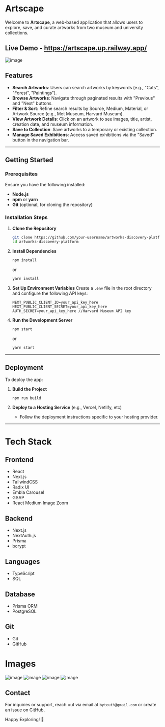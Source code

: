 # Artscape

Welcome to **Artscape**, a web-based application that allows users to explore, save, and curate artworks from two museum and university collections.
## Live Demo - https://artscape.up.railway.app/
![image](https://github.com/user-attachments/assets/79ce8121-8e1b-4187-ab3f-45169e26a530)

## Features

- **Search Artworks**: Users can search artworks by keywords (e.g., "Cats", "Forest", "Paintings").
- **Browse Artworks**: Navigate through paginated results with "Previous" and "Next" buttons.
- **Filter & Sort**: Refine search results by Source, Medium, Material, or Artwork Source (e.g., Met Museum, Harvard Museum).
- **View Artwork Details**: Click on an artwork to see images, title, artist, creation date, and museum information.
- **Save to Collection**: Save artworks to a temporary or existing collection.
- **Manage Saved Exhibitions**: Access saved exhibitions via the "Saved" button in the navigation bar.

---

## Getting Started

### Prerequisites

Ensure you have the following installed:

- **Node.js**
- **npm** or **yarn**
- **Git** (optional, for cloning the repository)

### Installation Steps

1. **Clone the Repository**

   ```bash
   git clone https://github.com/your-username/artworks-discovery-platform.git
   cd artworks-discovery-platform
   ```

2. **Install Dependencies**

   ```bash
   npm install
   ```

   or

   ```bash
   yarn install
   ```

3. **Set Up Environment Variables**
   Create a `.env` file in the root directory and configure the following API keys:

   ```env
   NEXT_PUBLIC_CLIENT_ID=your_api_key_here
   NEXT_PUBLIC_CLIENT_SECRET=your_api_key_here
   AUTH_SECRET=your_api_key_here //Harvard Museum API key
   ```

4. **Run the Development Server**
   ```bash
   npm start
   ```
   or
   ```bash
   yarn start
   ```

---

## Deployment

To deploy the app:

1. **Build the Project**

   ```bash
   npm run build
   ```

2. **Deploy to a Hosting Service** (e.g., Vercel, Netlify, etc)
   - Follow the deployment instructions specific to your hosting provider.

---



# Tech Stack

## Frontend
- React
- Next.js
- TailwindCSS
- Radix UI
- Embla Carousel
- GSAP
- React Medium Image Zoom

## Backend
- Next.js
- NextAuth.js
- Prisma
- bcrypt

## Languages
- TypeScript
- SQL

## Database
- Prisma ORM
- PostgreSQL

## Git
- Git
- GitHub

# Images

![image](https://github.com/user-attachments/assets/0e5e507a-ba48-47e4-96be-d0674be515fc)
![image](https://github.com/user-attachments/assets/b9c4570e-10cd-4aac-8434-4df96eafa8f1)
![image](https://github.com/user-attachments/assets/c03569ff-d604-4c0c-91f2-0c8f703e9743)
![image](https://github.com/user-attachments/assets/031dd0ea-93eb-48e1-9106-df1bae460f70)







## Contact

For inquiries or support, reach out via email at `byteuth@gmail.com` or create an issue on GitHub.

Happy Exploring! 🎨
